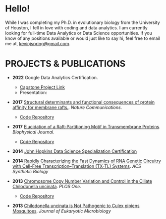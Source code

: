 # Hello!

While I was completing my Ph.D. in evolutionary biology from the University of Houston, I fell in love with coding and data analytics. I am currently looking for full-time Data Analytics or Data Science opportunities. If you know of any positions available or would just like to say hi, feel free to email me at, [kevinjspring@gmail.com](mailto:kevinjspring@gmail.com).

# PROJECTS & PUBLICATIONS

- **2022** Google Data Analytics Certification. 
	- [Capstone Project Link](https://github.com/kjspring/Google-Analytics-Capstone-Cyclistic-Case-Study)
	- Presentation:

- **2017** [Structural determinants and functional consequences of protein affinity for membrane rafts.](https://www.nature.com/articles/s41467-017-01328-3). *Nature Communications*. 
	- [Code Repository](https://github.com/kjspring/GPMV-detect-and-quantify)

- **2017** [Elucidation of a Raft-Partitioning Motif in Transmembrane Proteins](http://dx.doi.org/10.1016/j.bpj.2014.11.3051). *Biophysical Journal*. 
	- [Code Repository](https://github.com/kjspring/GPMV-detect-and-quantify)

- **2014** [John Hopkins Data Science Specialization Certification](https://coursera.org/share/d29cda461097608d833aeac8f793620e)

- **2014** [Rapidly Characterizing the Fast Dynamics of RNA Genetic Circuitry with Cell-Free Transcription–Translation (TX-TL) Systems](http://pubs.acs.org/doi/abs/10.1021/sb400206c). *ACS Synthetic Biology*

- **2013** [Chromosome Copy Number Variation and Control in the Ciliate Chilodonella uncinata](http://journals.plos.org/plosone/article?id=10.1371/journal.pone.0056413). *PLOS One*. 
	- [Code Repository](https://github.com/kjspring/Amitosis-Simulation)

- **2013** [Chilodonella uncinata is Not Pathogenic to Culex pipiens Mosquitoes](http://onlinelibrary.wiley.com/doi/10.1111/jeu.12028/abstract;jsessionid=6094B956BDEFACFB98A3B24359285DF6.f03t03). *Journal of Eukaryotic Microbiology*